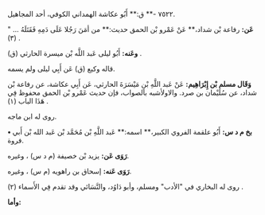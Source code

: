 ٧٥٢٢ -** ق:** أَبُو عكاشة الهمداني الكوفي، أحد المجاهيل.

**عَن:** رفاعة بْن شداد،** عَنْ عَمْرو بْن الحمق حديث:** من أمَنَ رَجُلا عَلَى دَمِهِ فَقَتَلَهُ ... " (٣) .

**وعَنه:** أَبُو ليلى عَبد اللَّه بْن ميسرة الحارثي (ق) .

قاله وكيع (ق) عَن أَبِي ليلى ولم يسمه.

**وَقَال مسلم بْن إِبْرَاهِيم:** عَنْ عَبد اللَّهِ بْنِ مَيْسَرَةَ الحارثي، عَن أَبِي عكاشة، عن رفاعة بْن شداد، عن سُلَيْمان بن صرد. والاولأشبه بالصواب، فإن حديث عَمْرو بْن الحمق محفوظ فِي هَذَا الباب (١) .

روى له ابن ماجه.

**• بخ م د س:** أَبُو علقمة الفروي الكبير،** اسمه:** عَبد اللَّهِ بْن مُحَمَّد بْن عَبد الله بْن أَبي فروة.

**رَوَى عَن:** يزيد بْن خصيفة (م د س) ، وغيره.

**رَوَى عَنه:** إسحاق بن راهويه (م س) ، وغيره.

روى له البخاري في "الأدب" ومسلم، وأبو دَاوُد، والنَّسَائي وقد تقدم فِي الأَسماء (٢) .

**وأما:**